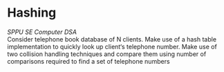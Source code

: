 # Hashing

*SPPU SE Computer DSA*  
Consider telephone book database of N clients. Make use of a hash table implementation
to quickly look up client‘s telephone number. Make use of two collision handling
techniques and compare them using number of comparisons required to find a set of
telephone numbers

